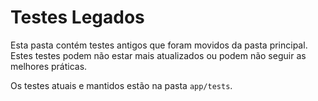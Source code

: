# Testes Legados

Esta pasta contém testes antigos que foram movidos da pasta principal.
Estes testes podem não estar mais atualizados ou podem não seguir as melhores práticas.

Os testes atuais e mantidos estão na pasta `app/tests`.
